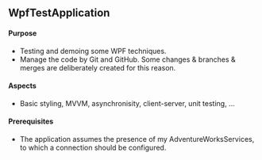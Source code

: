 ## WpfTestApplication

#### Purpose
* Testing and demoing some WPF techniques.
* Manage the code by Git and GitHub. Some changes & branches & merges are deliberately created for this reason.

#### Aspects
* Basic styling, MVVM, asynchronisity, client-server, unit testing, ...

#### Prerequisites
* The application assumes the presence of my AdventureWorksServices, to which a connection should be configured.
